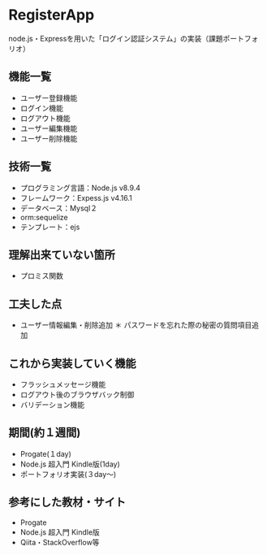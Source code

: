# RegisterApp
 
node.js・Expressを用いた「ログイン認証システム」の実装（課題ポートフォリオ）

## 機能一覧
*  ユーザー登録機能
*  ログイン機能
*  ログアウト機能
*  ユーザー編集機能
*  ユーザー削除機能

## 技術一覧
*  プログラミング言語：Node.js v8.9.4
*  フレームワーク：Expess.js v4.16.1
*  データベース：Mysql２
*  orm:sequelize
*  テンプレート：ejs

## 理解出来ていない箇所
*  プロミス関数
 
## 工夫した点
*  ユーザー情報編集・削除追加
＊  パスワードを忘れた際の秘密の質問項目追加

## これから実装していく機能
*  フラッシュメッセージ機能
*  ログアウト後のブラウザバック制御
*  バリデーション機能

## 期間(約１週間)
*   Progate(１day)
*   Node.js 超入門 Kindle版(1day)
*   ポートフォリオ実装(３day〜)

## 参考にした教材・サイト
*  Progate
*  Node.js 超入門 Kindle版
*  Qiita・StackOverflow等

